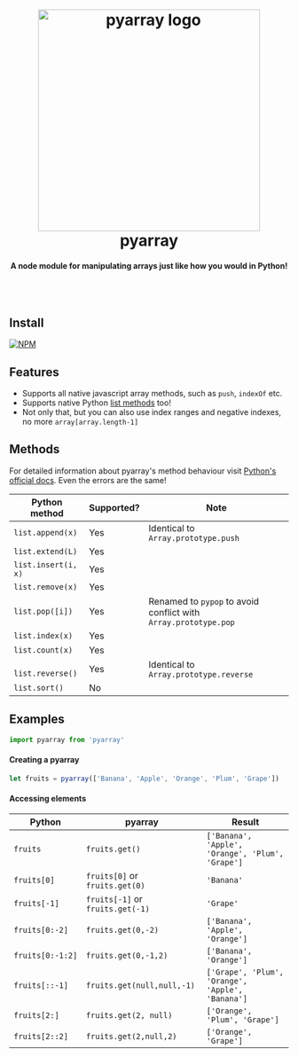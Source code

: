<h1 align="center">
  <img src="https://raw.githubusercontent.com/gigobyte/pyarray/master/logo.png" alt="pyarray logo" width="400">
  <br>
  pyarray
  <br>
  <h4 align="center">A node module for manipulating arrays just like how you would in Python!</h4>
  <br>
  <br>
</h1>

## Install
[![NPM](https://nodei.co/npm/pyarray.png)](https://nodei.co/npm/pyarray/)

## Features
* Supports all native javascript array methods, such as ```push```, ```indexOf``` etc.
* Supports native Python [list methods](https://docs.python.org/2/tutorial/datastructures.html#more-on-lists) too!
* Not only that, but you can also use index ranges and negative indexes, no more ```array[array.length-1]```

## Methods
For detailed information about pyarray's method behaviour visit [Python's official docs](https://docs.python.org/2/tutorial/datastructures.html#more-on-lists). Even the errors are the same!

Python method | Supported? | Note
--- | --- | ---
```list.append(x)``` | Yes | Identical to ```Array.prototype.push```
```list.extend(L)``` | Yes
```list.insert(i, x)``` | Yes
```list.remove(x)``` | Yes
```list.pop([i])``` | Yes | Renamed to ```pypop``` to avoid conflict with ```Array.prototype.pop```
```list.index(x)``` | Yes
```list.count(x)``` | Yes
``` list.reverse()``` | Yes | Identical to ```Array.prototype.reverse```
```list.sort()``` | No


## Examples
```js
import pyarray from 'pyarray'
```
#### Creating a pyarray
```js
let fruits = pyarray(['Banana', 'Apple', 'Orange', 'Plum', 'Grape'])
```
#### Accessing elements
Python | pyarray | Result
--- | --- | --- 
```fruits``` | ```fruits.get()``` | ```['Banana', 'Apple', 'Orange', 'Plum', 'Grape']```
```fruits[0]``` | ```fruits[0]``` or ```fruits.get(0)``` | ```'Banana'```
```fruits[-1]``` | ```fruits[-1]``` or ```fruits.get(-1)``` | ```'Grape'```
```fruits[0:-2]``` | ```fruits.get(0,-2)``` | ```['Banana', 'Apple', 'Orange']```
```fruits[0:-1:2]``` | ```fruits.get(0,-1,2)``` | ```['Banana', 'Orange']```
```fruits[::-1]``` | ```fruits.get(null,null,-1)``` | ```['Grape', 'Plum', 'Orange', 'Apple', 'Banana']```
```fruits[2:]``` | ```fruits.get(2, null)``` | ```['Orange', 'Plum', 'Grape']```
```fruits[2::2]``` | ```fruits.get(2,null,2)``` | ```['Orange', 'Grape']```
